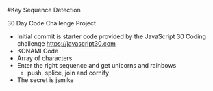 #Key Sequence Detection

30 Day Code Challenge Project

- Initial commit is starter code provided by the JavaScript 30 Coding challenge https://javascript30.com
- KONAMI Code
- Array of characters
- Enter the right sequence and get unicorns and rainbows
  - push, splice, join and cornify
- The secret is jsmike
